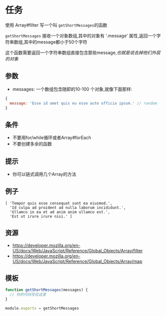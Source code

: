 # 任务
使用 Array#filter 写一个叫 `getShortMessages`的函数

`getShortMessages` 接收一个对象数组,其中的对象有 '.message' 属性,返回一个字符串数组,其中的message都小于50个字符

这个函数需要返回一个字符串数组直接包含那些message,*也就是说去掉他们外层的对象*

## 参数

* messages: 一个数组包含随即的10-100 个对象,就像下面那样: 

```js
{
  message: 'Esse id amet quis eu esse aute officia ipsum.' // random
}
```

## 条件

* 不要用for/while循环或者Array#forEach
* 不要创建多余的函数

## 提示

* 你可以链式调用几个Array的方法

## 例子

```
[ 'Tempor quis esse consequat sunt ea eiusmod.',
  'Id culpa ad proident ad nulla laborum incididunt.',
  'Ullamco in ea et ad anim anim ullamco est.',
  'Est ut irure irure nisi.' ]
```

## 资源

* https://developer.mozilla.org/en-US/docs/Web/JavaScript/Reference/Global_Objects/Array/filter
* https://developer.mozilla.org/en-US/docs/Web/JavaScript/Reference/Global_Objects/Array/map

## 模板

```js
function getShortMessages(messages) {
  // 你的代码写在这里
}

module.exports = getShortMessages
```
